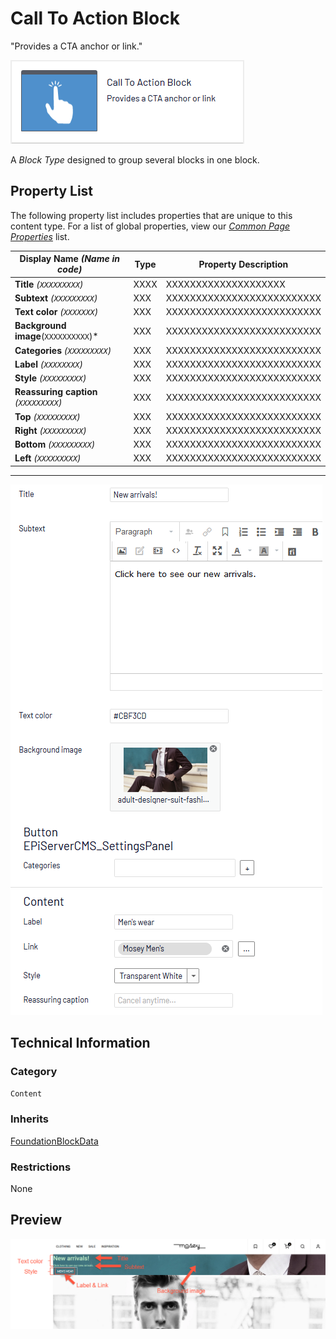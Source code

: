 # Call To Action Block
"Provides a CTA anchor or link."

![Call To Action Block](Screenshots/Call%20To%20Action%20Block%20-%20icon.png)

A *Block Type* designed to group several blocks in one block.

## Property List
The following property list includes properties that are unique to this content type. For a list of global properties, view our [*Common Page Properties*](../../Common%20Page%20Properties.md) list.

Display Name *(Name in code)* | Type | Property Description
--------------|------|---------------
**Title** *(`XXXXXXXXX`)* | XXXX | XXXXXXXXXXXXXXXXXXXX
**Subtext** *(`XXXXXXXXX`)* | XXX | XXXXXXXXXXXXXXXXXXXXXXXXXX
**Text color** *(`XXXXXXX`)* | XXX | XXXXXXXXXXXXXXXXXXXXXXXXXX
**Background image**(`XXXXXXXXXX`)* | XXX | XXXXXXXXXXXXXXXXXXXXXXXXXX
**Categories** *(`XXXXXXXXX`)* | XXX | XXXXXXXXXXXXXXXXXXXXXXXXXX
**Label** *(`XXXXXXXX`)* | XXX | XXXXXXXXXXXXXXXXXXXXXXXXXX
**Style** *(`XXXXXXXXX`)* | XXX | XXXXXXXXXXXXXXXXXXXXXXXXXX
**Reassuring caption** *(`XXXXXXXXX`)* | XXX | XXXXXXXXXXXXXXXXXXXXXXXXXX
**Top** *(`XXXXXXXXX`)* | XXX | XXXXXXXXXXXXXXXXXXXXXXXXXX
**Right** *(`XXXXXXXXX`)* | XXX | XXXXXXXXXXXXXXXXXXXXXXXXXX
**Bottom** *(`XXXXXXXXX`)* | XXX | XXXXXXXXXXXXXXXXXXXXXXXXXX
**Left** *(`XXXXXXXXX`)* | XXX | XXXXXXXXXXXXXXXXXXXXXXXXXX

** **
![Call To Action - Content tab](Screenshots/Call%20To%20Action%20Block%20-%20Content%20tab.png)

## Technical Information

### Category
`Content`

### Inherits
[FoundationBlockData](#)

### Restrictions
None

## Preview
![Call To Action - Preview](Screenshots/Call%20To%20Action%20Block%20-%20Preview.png)

